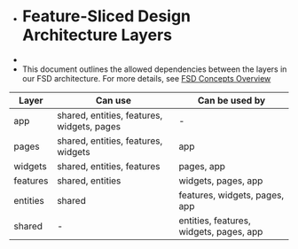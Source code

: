 - # Feature-Sliced Design Architecture Layers
-
- This document outlines the allowed dependencies between the layers in our FSD architecture. For more details, see [FSD Concepts Overview](https://feature-sliced.github.io/documentation/docs/get-started/overview#concepts)

| Layer    | Can use                                    | Can be used by                          |
| -------- | ------------------------------------------ | --------------------------------------- |
| app      | shared, entities, features, widgets, pages | -                                       |
| pages    | shared, entities, features, widgets        | app                                     |
| widgets  | shared, entities, features                 | pages, app                              |
| features | shared, entities                           | widgets, pages, app                     |
| entities | shared                                     | features, widgets, pages, app           |
| shared   | -                                          | entities, features, widgets, pages, app |
